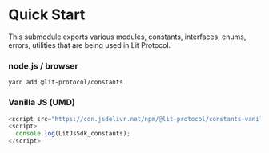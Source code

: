 # Quick Start

This submodule exports various modules, constants, interfaces, enums, errors, utilities that are being used in Lit Protocol.

### node.js / browser

```
yarn add @lit-protocol/constants
```

### Vanilla JS (UMD)

```js
<script src="https://cdn.jsdelivr.net/npm/@lit-protocol/constants-vanilla/constants.js"></script>
<script>
  console.log(LitJsSdk_constants);
</script>
```
